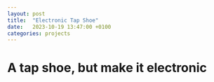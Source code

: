 ```yaml
---
layout: post
title:  "Electronic Tap Shoe"
date:   2023-10-19 13:47:00 +0100
categories: projects
---
```


# A tap shoe, but make it electronic